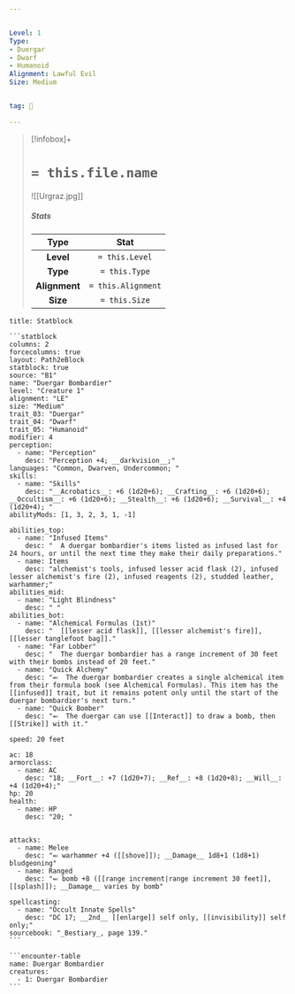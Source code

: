 ```yaml
---


Level: 1
Type:
- Duergar
- Dwarf
- Humanoid
Alignment: Lawful Evil
Size: Medium


tag: 👹

---
```



> [!infobox]+
> #  `= this.file.name`
> ![[Urgraz.jpg]]
> ##### Stats
> Type | Stat |
> :---:|:---:|
> **Level** | `= this.Level` |
> **Type** | `= this.Type` |
> **Alignment** | `= this.Alignment` |
> **Size** | `= this.Size` |



````ad-info
title: Statblock

```statblock
columns: 2
forcecolumns: true
layout: Path2eBlock
statblock: true
source: "B1"
name: "Duergar Bombardier"
level: "Creature 1"
alignment: "LE"
size: "Medium"
trait_03: "Duergar"
trait_04: "Dwarf"
trait_05: "Humanoid"
modifier: 4
perception:
  - name: "Perception"
    desc: "Perception +4; __darkvision__;"
languages: "Common, Dwarven, Undercommon; "
skills:
  - name: "Skills"
    desc: "__Acrobatics__: +6 (1d20+6); __Crafting__: +6 (1d20+6); __Occultism__: +6 (1d20+6); __Stealth__: +6 (1d20+6); __Survival__: +4 (1d20+4); "
abilityMods: [1, 3, 2, 3, 1, -1]

abilities_top:
  - name: "Infused Items"
    desc: "  A duergar bombardier's items listed as infused last for 24 hours, or until the next time they make their daily preparations."
  - name: Items
    desc: "alchemist's tools, infused lesser acid flask (2), infused lesser alchemist's fire (2), infused reagents (2), studded leather, warhammer;"
abilities_mid:
  - name: "Light Blindness"
    desc: " "
abilities_bot:
  - name: "Alchemical Formulas (1st)"
    desc: "  [[lesser acid flask]], [[lesser alchemist's fire]], [[lesser tanglefoot bag]]."
  - name: "Far Lobber"
    desc: "  The duergar bombardier has a range increment of 30 feet with their bombs instead of 20 feet."
  - name: "Quick Alchemy"
    desc: "⬻  The duergar bombardier creates a single alchemical item from their formula book (see Alchemical Formulas). This item has the [[infused]] trait, but it remains potent only until the start of the duergar bombardier's next turn."
  - name: "Quick Bomber"
    desc: "⬻  The duergar can use [[Interact]] to draw a bomb, then [[Strike]] with it."

speed: 20 feet

ac: 18
armorclass:
  - name: AC
    desc: "18; __Fort__: +7 (1d20+7); __Ref__: +8 (1d20+8); __Will__: +4 (1d20+4);"
hp: 20
health:
  - name: HP
    desc: "20; "


attacks:
  - name: Melee
    desc: "⬻ warhammer +4 ([[shove]]); __Damage__ 1d8+1 (1d8+1) bludgeoning"
  - name: Ranged
    desc: "⬻ bomb +8 ([[range increment|range increment 30 feet]], [[splash]]); __Damage__ varies by bomb"

spellcasting:
  - name: "Occult Innate Spells"
    desc: "DC 17; __2nd__ [[enlarge]] self only, [[invisibility]] self only;"
sourcebook: "_Bestiary_, page 139."
```

```encounter-table
name: Duergar Bombardier
creatures:
  - 1: Duergar Bombardier
```

````


